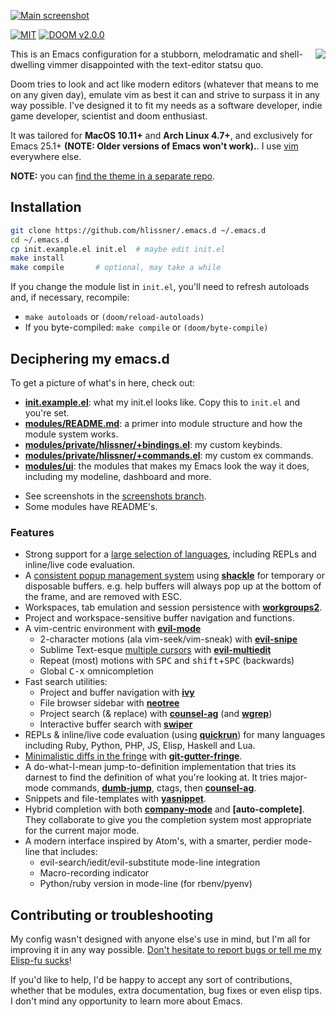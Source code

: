 [![Main screenshot](https://raw.githubusercontent.com/hlissner/.emacs.d/screenshots/main.png?raw=true)][sc]

[![MIT](https://img.shields.io/badge/license-MIT-green.svg)](./LICENSE)
[![DOOM v2.0.0](https://img.shields.io/badge/DOOM-v2.0.0-blue.svg)](./init.el)

<a href="http://ultravioletbat.deviantart.com/art/Yay-Evil-111710573">
  <img src="https://raw.githubusercontent.com/hlissner/.emacs.d/screenshots/cacochan.png" align="right" />
</a>

This is an Emacs configuration for a stubborn, melodramatic and
shell-dwelling vimmer disappointed with the text-editor statsu quo.

Doom tries to look and act like modern editors (whatever that means to
me on any given day), emulate vim as best it can and strive to surpass
it in any way possible. I've designed it to fit my needs as a software
developer, indie game developer, scientist and doom enthusiast.

It was tailored for **MacOS 10.11+** and **Arch Linux 4.7+**, and
exclusively for Emacs 25.1+ **(NOTE: Older versions of Emacs won't
work).**. I use [vim] everywhere else.

**NOTE:** you can [find the theme in a separate repo][doom-theme].

## Installation

```bash
git clone https://github.com/hlissner/.emacs.d ~/.emacs.d
cd ~/.emacs.d
cp init.example.el init.el  # maybe edit init.el
make install
make compile       # optional, may take a while
```

If you change the module list in `init.el`, you'll need to refresh
autoloads and, if necessary, recompile:

+ `make autoloads` or `(doom/reload-autoloads)`
+ If you byte-compiled: `make compile` or `(doom/byte-compile)`

## Deciphering my emacs.d

To get a picture of what's in here, check out:

* **[init.example.el](init.example.el)**: what my init.el looks like.
  Copy this to `init.el` and you're set.
* **[modules/README.md](modules/README.md)**: a primer into module
  structure and how the module system works.
* **[modules/private/hlissner/+bindings.el](modules/private/hlissner/+bindings.el)**:
  my custom keybinds.
* **[modules/private/hlissner/+commands.el](modules/private/hlissner/+commands.el)**:
  my custom ex commands.
* **[modules/ui](modules/ui)**: the modules that makes my Emacs look
  the way it does, including my modeline, dashboard and more.
+ See screenshots in the [screenshots branch][sc].
+ Some modules have README's.

### Features

* Strong support for a [large selection of languages](modules/lang),
  including REPLs and inline/live code evaluation.
* A [consistent popup management system](core/core-popups.el) using
  **[shackle]** for temporary or disposable buffers. e.g. help buffers
  will always pop up at the bottom of the frame, and are removed with
  ESC.
* Workspaces, tab emulation and session persistence with
  **[workgroups2]**.
* Project and workspace-sensitive buffer navigation and functions.
* A vim-centric environment with **[evil-mode]**
  * 2-character motions (ala vim-seek/vim-sneak) with **[evil-snipe]**
  * Sublime Text-esque [multiple cursors][sc-multiedit] with
    **[evil-multiedit]**
  * Repeat (most) motions with <kbd>SPC</kbd> and
    <kbd>shift</kbd>+<kbd>SPC</kbd> (backwards)
  * Global <kbd>C-x</kbd> omnicompletion
* Fast search utilities:
  * Project and buffer navigation with **[ivy]**
  * File browser sidebar with **[neotree]**
  * Project search (& replace) with **[counsel-ag]** (and **[wgrep]**)
  * Interactive buffer search with **[swiper]**
* REPLs & inline/live code evaluation (using **[quickrun]**) for many
  languages including Ruby, Python, PHP, JS, Elisp, Haskell and Lua.
* [Minimalistic diffs in the fringe][sc-diffs] with **[git-gutter-fringe]**.
* A do-what-I-mean jump-to-definition implementation that tries its
  darnest to find the definition of what you're looking at. It tries
  major-mode commands, **[dumb-jump]**, ctags, then **[counsel-ag]**.
* Snippets and file-templates with **[yasnippet]**.
* Hybrid completion with both **[company-mode]** and
  **[auto-complete]**. They collaborate to give you the completion
  system most appropriate for the current major mode.
* A modern interface inspired by Atom's, with a smarter, perdier
  mode-line that includes:
  * evil-search/iedit/evil-substitute mode-line integration
  * Macro-recording indicator
  * Python/ruby version in mode-line (for rbenv/pyenv)

## Contributing or troubleshooting

My config wasn't designed with anyone else's use in mind, but I'm all
for improving it in any way possible. [Don't hesitate to report bugs
or tell me my Elisp-fu sucks](https://github.com/hlissner/.emacs.d/issues/new)!

If you'd like to help, I'd be happy to accept any sort of
contributions, whether that be modules, extra documentation, bug fixes
or even elisp tips. I don't mind any opportunity to learn more about
Emacs.


[yay-evil]: http://ultravioletbat.deviantart.com/art/Yay-Evil-111710573
[Cask]: https://github.com/cask/cask
[Homebrew]: http://brew.sh

[auto-yasnippet]: https://melpa.org/#/auto-yasnippet
[company-mode]: https://melpa.org/#/company
[counsel-ag]: https://melpa.org/#/counsel
[dumb-jump]: https://melpa.org/#/dumb-jump
[evil-mode]: https://melpa.org/#/evil
[evil-multiedit]: https://melpa.org/#/evil-multiedit
[evil-snipe]: https://melpa.org/#/evil-snipe
[flycheck]: https://melpa.org/#/flycheck
[git-gutter-fringe]: https://melpa.org/#/git-gutter-fringe
[irony-mode]: https://github.com/Sarcasm/irony-mode
[ivy]: https://melpa.org/#/ivy
[neotree]: https://melpa.org/#/neotree
[nlinum]: http://elpa.gnu.org/packages/nlinum.html
[quickrun]: https://melpa.org/#/quickrun
[racer]: https://github.com/phildawes/racer
[realgud]: https://melpa.org/#/realgud
[repl-toggle]: https://melpa.org/#/repl-toggle
[shackle]: https://melpa.org/#/shackle
[swiper]: https://melpa.org/#/swiper
[wgrep]: https://melpa.org/#/wgrep
[workgroups2]: https://melpa.org/#/workgroups2
[yasnippet]: https://melpa.org/#/yasnippet

[sc]: https://github.com/hlissner/.emacs.d/tree/screenshots
[sc-diffs]: https://github.com/hlissner/.emacs.d/blob/screenshots/git-gutter.png?raw=true
[sc-multiedit]: https://raw.githubusercontent.com/hlissner/evil-multiedit/screenshots/main.gif?raw=true
[vim]: https://github.com/hlissner/.vim
[doom-theme]: https://github.com/hlissner/emacs-doom-theme

